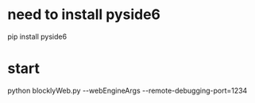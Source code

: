 # need to install pyside6

pip install pyside6

# start

python blocklyWeb.py --webEngineArgs --remote-debugging-port=1234